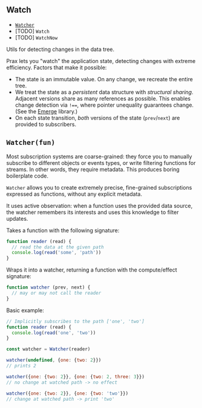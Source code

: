 ## Watch

* [`Watcher`]({{url(path)}}/#-watcher-fun-)
* [TODO] `Watch`
* [TODO] `WatchNow`

Utils for detecting changes in the data tree.

Prax lets you "watch" the application state, detecting changes with extreme
efficiency. Factors that make it possible:

* The state is an immutable value. On any change, we recreate the entire tree.
* We treat the state as a _persistent_ data structure with _structural sharing_.
  Adjacent versions share as many references as possible. This enables change
  detection via `!==`, where pointer unequality guarantees change.
  (See the <a href="https://github.com/Mitranim/emerge" target="_blank">Emerge</a> library.)
* On each state transition, _both_ versions of the state (`prev`/`next`) are
provided to subscribers.

## `Watcher(fun)`

Most subscription systems are coarse-grained: they force you to manually
subscribe to different objects or events types, or write filtering functions for
streams. In other words, they require metadata. This produces boring boilerplate
code.

`Watcher` allows you to create extremely precise, fine-grained subscriptions
expressed as functions, without any explicit metadata.

It uses active observation: when a function uses the provided data source, the
watcher remembers its interests and uses this knowledge to filter updates.

Takes a function with the following signature:

```js
function reader (read) {
  // read the data at the given path
  console.log(read('some', 'path'))
}
```

Wraps it into a watcher, returning a function with the compute/effect signature:

```js
function watcher (prev, next) {
  // may or may not call the reader
}
```

Basic example:

```js
// Implicitly subscribes to the path ['one', 'two']
function reader (read) {
  console.log(read('one', 'two'))
}

const watcher = Watcher(reader)

watcher(undefined, {one: {two: 2}})
// prints 2

watcher({one: {two: 2}}, {one: {two: 2, three: 3}})
// no change at watched path -> no effect

watcher({one: {two: 2}}, {one: {two: 'two'}})
// change at watched path -> print 'two'
```
